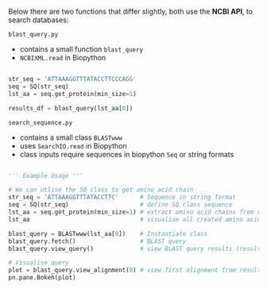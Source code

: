 Below there are two functions that differ slightly, both use the **NCBI API**, to search databases:

<code>blast_query.py</code>
- contains a small function <code>blast_query</code>
- <code>NCBIXML.read</code> in Biopython

```python

str_seq = 'ATTAAAGGTTTATACCTTCCCAGG'
seq = SQ(str_seq)
lst_aa = seq.get_protein(min_size=1)

results_df = blast_query(lst_aa[0])

```

<code>search_sequence.py</code>
- contains a small class <code>BLASTwww</code>
- uses <code>SearchIO.read</code> in Biopython
- class inputs require sequences in biopython <code>Seq</code> or string formats

```python

''' Example Usage '''

# We can utlise the SQ class to get amino acid chain
str_seq = 'ATTAAAGGTTTATACCTTC'      # Sequence in string format
seq = SQ(str_seq)                    # define SQ class sequence
lst_aa = seq.get_protein(min_size=1) # extract amino acid chains from via translation
lst_aa                               # visualise all created amino acid chains

blast_query = BLASTwww(lst_aa[0])    # Instantiate class
blast_query.fetch()                  # BLAST query
blast_query.view_query()             # view BLAST query results (results stored in dataframe)\

# Visualise query
plot = blast_query.view_alignment(0) # view first alignment from results dataframe
pn.pane.Bokeh(plot)

```
